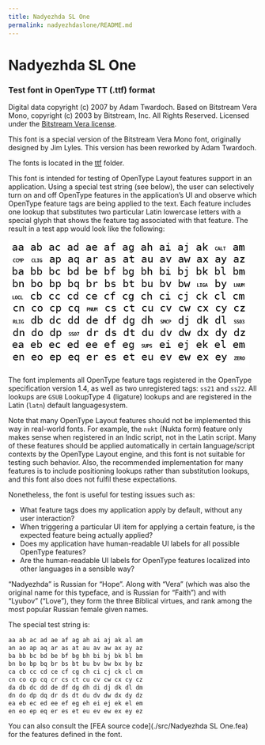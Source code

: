 ```yaml
---
title: Nadyezhda SL One
permalink: nadyezhdaslone/README.md
---
```


# Nadyezhda SL One

### Test font in OpenType TT (.ttf) format

Digital data copyright (c) 2007 by Adam Twardoch. Based on Bitstream Vera Mono, copyright (c) 2003 by Bitstream, Inc. All Rights Reserved. Licensed under the [Bitstream Vera license](./LICENSE).

This font is a special version of the Bitstream Vera Mono font,
originally designed by Jim Lyles. This version has been reworked
by Adam Twardoch.

The fonts is located in the [ttf](./ttf/) folder.

This font is intended for testing of OpenType Layout features support
in an application. Using a special test string (see below), the user
can selectively turn on and off OpenType features in the application’s
UI and observe which OpenType feature tags are being applied to the
text. Each feature includes one lookup that substitutes two particular
Latin lowercase letters with a special glyph that shows the feature
tag associated with that feature. The result in a test app would look like the following:

![Nadyezhda SL One test result](./media/NadyezhdaSLOne.gif)

The font implements all OpenType feature tags registered in the
OpenType specification version 1.4, as well as two unregistered
tags: `ss21` and `ss22`. All lookups are `GSUB` LookupType 4 (ligature) lookups and are registered in the Latin (`latn`) default languagesystem.

Note that many OpenType Layout features should not be implemented
this way in real-world fonts. For example, the `nukt` (Nukta form)
feature only makes sense when registered in an Indic script, not in
the Latin script. Many of these features should be applied
automatically in certain language/script contexts by the OpenType
Layout engine, and this font is not suitable for testing such
behavior. Also, the recommended implementation for many features
is to include positioning lookups rather than substitution lookups,
and this font also does not fulfil these expectations.

Nonetheless, the font is useful for testing issues such as:
* What feature tags does my application apply by default, without
any user interaction?
* When triggering a particular UI item for applying a certain feature,
is the expected feature being actually applied?
* Does my application have human-readable UI labels for all possible
OpenType features?
* Are the human-readable UI labels for OpenType features localized
into other languages in a sensible way?

“Nadyezhda” is Russian for “Hope”. Along with “Vera” (which was also
the original name for this typeface, and is Russian for “Faith”) and
with “Lyubov” (“Love”), they form the three Biblical virtues,
and rank among the most popular Russian female given names.

The special test string is:

```
aa ab ac ad ae af ag ah ai aj ak al am
an ao ap aq ar as at au av aw ax ay az
ba bb bc bd be bf bg bh bi bj bk bl bm
bn bo bp bq br bs bt bu bv bw bx by bz
ca cb cc cd ce cf cg ch ci cj ck cl cm
cn co cp cq cr cs ct cu cv cw cx cy cz
da db dc dd de df dg dh di dj dk dl dm
dn do dp dq dr ds dt du dv dw dx dy dz
ea eb ec ed ee ef eg eh ei ej ek el em
en eo ep eq er es et eu ev ew ex ey ez
```

You can also consult the [FEA source code](./src/Nadyezhda SL One.fea) for the features defined in the font.
